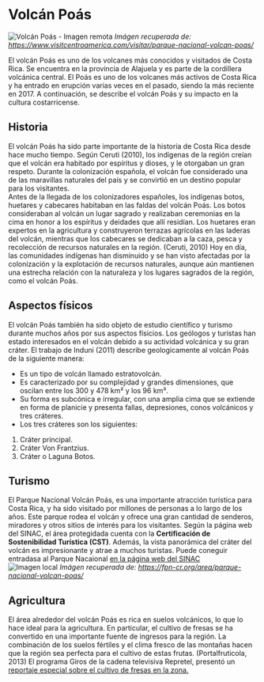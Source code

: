 # Volcán Poás
![Volcán Poás - Imagen remota](https://www.visitcentroamerica.com/wp-content/uploads/2021/10/volcan-poas-costa-rica-2.jpg) *Imágen recuperada de: https://www.visitcentroamerica.com/visitar/parque-nacional-volcan-poas/*	

El volcán Poás es uno de los volcanes más conocidos y visitados de Costa Rica. Se encuentra en la provincia de Alajuela y es parte de la cordillera volcánica central. El Poás es uno de los volcanes más activos de Costa Rica y ha entrado en erupción varias veces en el pasado, siendo la más reciente en 2017. A continuación, se describe el volcán Poás y su impacto en la cultura costarricense.

## Historia

El volcán Poás ha sido parte importante de la historia de Costa Rica desde hace mucho tiempo. Según Ceruti (2010), los indígenas de la región creían que el volcán era habitado por espíritus y dioses, y le otorgaban un gran respeto. Durante la colonización española, el volcán fue considerado una de las maravillas naturales del país y se convirtió en un destino popular para los visitantes. <br>
Antes de la llegada de los colonizadores españoles, los indígenas botos, huetares y cabecares habitaban en las faldas del volcán Poás. Los botos consideraban al volcán un lugar sagrado y realizaban ceremonias en la cima en honor a los espíritus y deidades que allí residían. Los huetares eran expertos en la agricultura y construyeron terrazas agrícolas en las laderas del volcán, mientras que los cabecares se dedicaban a la caza, pesca y recolección de recursos naturales en la región. (Ceruti, 2010) Hoy en día, las comunidades indígenas han disminuido y se han visto afectadas por la colonización y la explotación de recursos naturales, aunque aún mantienen una estrecha relación con la naturaleza y los lugares sagrados de la región, como el volcán Poás.

## Aspectos físicos
El volcán Poás también ha sido objeto de estudio científico y turismo durante muchos años por sus aspectos físicios. Los geólogos y turistas han estado interesados en el volcán debido a su actividad volcánica y su gran cráter. El trabajo de Induni (2011) describe geologicamente al volcán Poás de la siguiente manera:
- Es un tipo de volcán llamado estratovolcán.
- Es caracterizado por su complejidad y grandes dimensiones, que oscilan entre los 300 y 478 km² y los 96 km³. 
- Su forma es subcónica e irregular, con una amplia cima que se extiende en forma de planicie y presenta fallas, depresiones, conos volcánicos y tres cráteres. 
- Los tres cráteres son los siguientes:
1. Cráter principal.
2. Cráter Von Frantzius.
3. Cráter o Laguna Botos.
## Turismo

El Parque Nacional Volcán Poás, es una importante atracción turística para Costa Rica, y ha sido visitado por millones de personas a lo largo de los años. Este parque rodea el volcán y ofrece una gran cantidad de senderos, miradores y otros sitios de interés para los visitantes. Según la página web del SINAC, el área protegidada cuenta con la **Certificación de Sostenibilidad Turística (CST)**. Además, la vista panorámica del cráter del volcán es impresionante y atrae a muchos turistas. Puede coneguir entradasa al Parque Nacaional [en la página web del SINAC](https://www.sinac.go.cr/ES/ac/accvc/pnvp/Paginas/default.aspx)	
![Imagen local](img/crater.jpg) *Imágen recuperada de: https://fpn-cr.org/area/parque-nacional-volcan-poas/*
## Agricultura
El área alrededor del volcán Poás es rica en suelos volcánicos, lo que lo hace ideal para la agricultura. En particular, el cultivo de fresas se ha convertido en una importante fuente de ingresos para la región. La combinación de los suelos fértiles y el clima fresco de las montañas hacen que la región sea perfecta para el cultivo de estas frutas.	 (Portalfruticola, 2013)
El programa Giros de la cadena televisiva Repretel, presentó un [reportaje especial sobre el cultivo de fresas en la zona.](https://www.youtube.com/watch?v=0SXuLWbFxbk)

